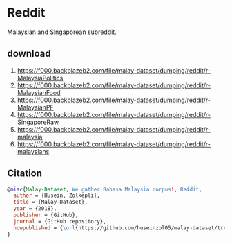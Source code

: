 # Reddit

Malaysian and Singaporean subreddit.

## download

1. https://f000.backblazeb2.com/file/malay-dataset/dumping/reddit/r-MalaysiaPolitics
2. https://f000.backblazeb2.com/file/malay-dataset/dumping/reddit/r-MalaysianFood
3. https://f000.backblazeb2.com/file/malay-dataset/dumping/reddit/r-MalaysianPF
4. https://f000.backblazeb2.com/file/malay-dataset/dumping/reddit/r-SingaporeRaw
5. https://f000.backblazeb2.com/file/malay-dataset/dumping/reddit/r-malaysia
6. https://f000.backblazeb2.com/file/malay-dataset/dumping/reddit/r-malaysians

## Citation

```bibtex
@misc{Malay-Dataset, We gather Bahasa Malaysia corpus!, Reddit,
  author = {Husein, Zolkepli},
  title = {Malay-Dataset},
  year = {2018},
  publisher = {GitHub},
  journal = {GitHub repository},
  howpublished = {\url{https://github.com/huseinzol05/malay-dataset/tree/master/dumping/reddit}}
}
```